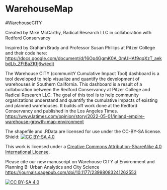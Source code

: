 # WarehouseMap

#WarehouseCITY

Created by Mike McCarthy, Radical Research LLC in collaboration with Redford Conservancy

Inspired by Graham Brady and Professor Susan Phillips at Pitzer College and their code here: https://docs.google.com/document/d/16Op4GgmK0A_0mUHAf9qqXzT_aekbdLb_ZFtBaZKfj6w/edit

The Warehouse CITY (communitY Cumulative Impact Tool) dashboard is a tool developed to help visualize and quantify the development of warehouses in Southern California. This dashboard is a result of a collaboration between the Redford Conservancy at Pitzer College and Radical Research LLC. The goal of this tool is to help community organizations understand and quantify the cumulative impacts of existing and planned warehouses. It builds off work done at the Redford Conservancy and published in the Los Angeles Times.
https://www.latimes.com/opinion/story/2022-05-01/inland-empire-warehouse-growth-map-environment

The shapefile and .RData are licensed for use under the CC-BY-SA license.
Shield: [![CC BY-SA 4.0][cc-by-sa-shield]][cc-by-sa]

This work is licensed under a
[Creative Commons Attribution-ShareAlike 4.0 International License][cc-by-sa].

Please cite our new manuscript on Warehouse CITY at Environment and Planning B: Urban Analytics and City Science
https://journals.sagepub.com/doi/10.1177/23998083241262553

[![CC BY-SA 4.0][cc-by-sa-image]][cc-by-sa]

[cc-by-sa]: http://creativecommons.org/licenses/by-sa/4.0/
[cc-by-sa-image]: https://licensebuttons.net/l/by-sa/4.0/88x31.png
[cc-by-sa-shield]: https://img.shields.io/badge/License-CC%20BY--SA%204.0-lightgrey.svg

